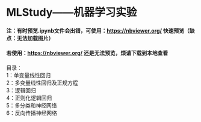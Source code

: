 # MLStudy——机器学习实验
#### 注：有时预览.ipynb文件会出错，可使用：https://nbviewer.org/ 快速预览（缺点：无法加载图片）
#### 若使用：https://nbviewer.org/ 还是无法预览，烦请下载到本地查看
目录：<br/>
1：单变量线性回归<br/>
2：多变量线性回归及正规方程<br/>
3：逻辑回归<br/>
4：正则化逻辑回归<br/>
5：多分类和神经网络<br/>
6：反向传播神经网络<br/>
